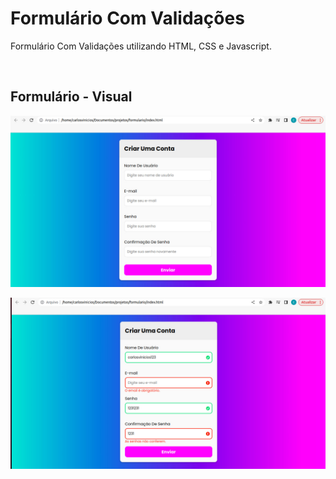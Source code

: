 # Formulário Com Validações

<p>
  Formulário Com Validações utilizando HTML, CSS e Javascript.
</p>
<br>

## Formulário - Visual
<p>
  <img src="https://github.com/CarlosVinicios99/formulario-com-validacoes/blob/main/imagens/formulario.jpg?raw=true" alt = "imagem do formulario">
</p>
<p>
 <img src = "https://github.com/CarlosVinicios99/formulario-com-validacoes/blob/main/imagens/formulario-validacoes.jpg?raw=true" alt = "validacoes do formulario">
</p>
<br>
